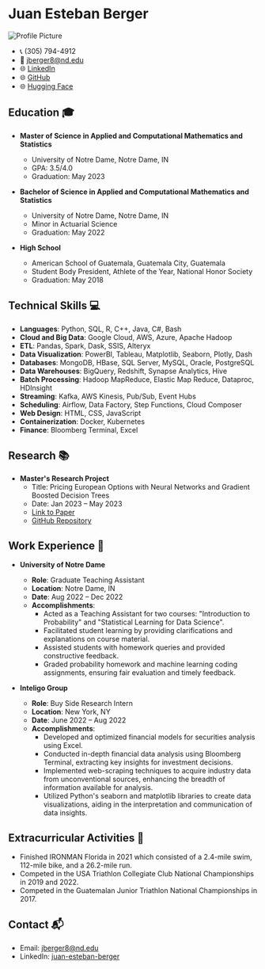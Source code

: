 # Juan Esteban Berger

![Profile Picture](profile-picture.jpg)

- 📞 (305) 794-4912
- 📧 [jberger8@nd.edu](mailto:jberger8@nd.edu)
- 🌐 [LinkedIn](https://linkedin.com/in/juan-esteban-berger)
- 🌐 [GitHub](https://github.com/juan-esteban-berger)
- 🌐 [Hugging Face](https://huggingface.co/juan-esteban-berger)

## Education 🎓

- **Master of Science in Applied and Computational Mathematics and Statistics**
  - University of Notre Dame, Notre Dame, IN
  - GPA: 3.5/4.0
  - Graduation: May 2023

- **Bachelor of Science in Applied and Computational Mathematics and Statistics**
  - University of Notre Dame, Notre Dame, IN
  - Minor in Actuarial Science
  - Graduation: May 2022

- **High School**
  - American School of Guatemala, Guatemala City, Guatemala
  - Student Body President, Athlete of the Year, National Honor Society
  - Graduation: May 2018

## Technical Skills 💻

- **Languages**: Python, SQL, R, C++, Java, C#, Bash
- **Cloud and Big Data**: Google Cloud, AWS, Azure, Apache Hadoop
- **ETL**: Pandas, Spark, Dask, SSIS, Alteryx
- **Data Visualization**: PowerBI, Tableau, Matplotlib, Seaborn, Plotly, Dash
- **Databases**: MongoDB, HBase, SQL Server, MySQL, Oracle, PostgreSQL
- **Data Warehouses**: BigQuery, Redshift, Synapse Analytics, Hive
- **Batch Processing**: Hadoop MapReduce, Elastic Map Reduce, Dataproc, HDInsight
- **Streaming**: Kafka, AWS Kinesis, Pub/Sub, Event Hubs
- **Scheduling**: Airflow, Data Factory, Step Functions, Cloud Composer
- **Web Design**: HTML, CSS, JavaScript
- **Containerization**: Docker, Kubernetes
- **Finance**: Bloomberg Terminal, Excel

## Research 📚

- **Master's Research Project**
  - Title: Pricing European Options with Neural Networks and Gradient Boosted Decision Trees
  - Date: Jan 2023 – May 2023
  - [Link to Paper](https://arxiv.org/submit/4984648/view)
  - [GitHub Repository](https://github.com/juan-esteban-berger/research-project)

## Work Experience 💼

- **University of Notre Dame**
  - **Role**: Graduate Teaching Assistant
  - **Location**: Notre Dame, IN
  - **Date**: Aug 2022 – Dec 2022
  - **Accomplishments**:
    - Acted as a Teaching Assistant for two courses: "Introduction to Probability" and "Statistical Learning for Data Science".
    - Facilitated student learning by providing clarifications and explanations on course material.
    - Assisted students with homework queries and provided constructive feedback.
    - Graded probability homework and machine learning coding assignments, ensuring fair evaluation and timely feedback.

- **Inteligo Group**
  - **Role**: Buy Side Research Intern
  - **Location**: New York, NY
  - **Date**: June 2022 – Aug 2022
  - **Accomplishments**:
    - Developed and optimized financial models for securities analysis using Excel.
    - Conducted in-depth financial data analysis using Bloomberg Terminal, extracting key insights for investment decisions.
    - Implemented web-scraping techniques to acquire industry data from unconventional sources, enhancing the breadth of information available for analysis.
    - Utilized Python's seaborn and matplotlib libraries to create data visualizations, aiding in the interpretation and communication of data insights.

## Extracurricular Activities 🏅

- Finished IRONMAN Florida in 2021 which consisted of a 2.4-mile swim, 112-mile bike, and a 26.2-mile run.
- Competed in the USA Triathlon Collegiate Club National Championships in 2019 and 2022.
- Competed in the Guatemalan Junior Triathlon National Championships in 2017.

## Contact 📬

- Email: [jberger8@nd.edu](mailto:jberger8@nd.edu)
- LinkedIn: [juan-esteban-berger](https://linkedin.com/in/juan-esteban-berger)


